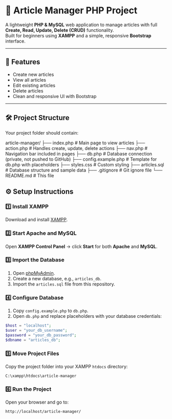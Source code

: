 # 📝 Article Manager PHP Project

A lightweight **PHP & MySQL** web application to manage articles with full **Create, Read, Update, Delete (CRUD)** functionality.  
Built for beginners using **XAMPP** and a simple, responsive **Bootstrap** interface.

---

## 📌 Features
- Create new articles  
- View all articles  
- Edit existing articles  
- Delete articles  
- Clean and responsive UI with Bootstrap  

---

## 🛠️ Project Structure

Your project folder should contain:

article-manager/
├── index.php             # Main page to view articles
├── action.php            # Handles create, update, delete actions
├── nav.php               # Navigation bar included in pages
├── db.php                # Database connection (private, not pushed to GitHub)
├── config.example.php    # Template for db.php with placeholders
├── styles.css            # Custom styling
├── articles.sql          # Database structure and sample data
├── .gitignore            # Git ignore file
└── README.md             # This file



## ⚙️ Setup Instructions

### 1️⃣ Install XAMPP
Download and install [XAMPP](https://www.apachefriends.org/index.html).

### 2️⃣ Start Apache and MySQL
Open **XAMPP Control Panel** → click **Start** for both **Apache** and **MySQL**.

### 3️⃣ Import the Database
1. Open [phpMyAdmin](http://localhost/phpmyadmin).  
2. Create a new database, e.g., `articles_db`.  
3. Import the `articles.sql` file from this repository.

### 4️⃣ Configure Database
1. Copy `config.example.php` to `db.php`.  
2. Open `db.php` and replace placeholders with your database credentials:

```php
$host = "localhost";
$user = "your_db_username";
$password = "your_db_password";
$dbname = "articles_db";
````

### 5️⃣ Move Project Files

Copy the project folder into your XAMPP `htdocs` directory:

```
C:\xampp\htdocs\article-manager
```

### 6️⃣ Run the Project

Open your browser and go to:

```
http://localhost/article-manager/
```

